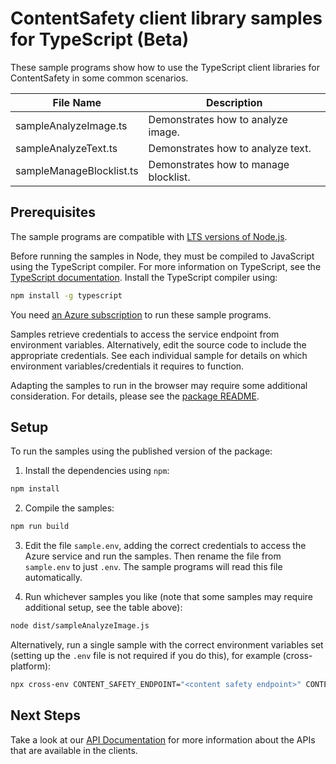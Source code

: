 # ContentSafety client library samples for TypeScript (Beta)

These sample programs show how to use the TypeScript client libraries for ContentSafety in some common scenarios.

| **File Name**            | **Description**                       |
| ------------------------ | ------------------------------------- |
| sampleAnalyzeImage.ts    | Demonstrates how to analyze image.    |
| sampleAnalyzeText.ts     | Demonstrates how to analyze text.     |
| sampleManageBlocklist.ts | Demonstrates how to manage blocklist. |

## Prerequisites

The sample programs are compatible with [LTS versions of Node.js](https://github.com/nodejs/release#release-schedule).

Before running the samples in Node, they must be compiled to JavaScript using the TypeScript compiler. For more information on TypeScript, see the [TypeScript documentation][typescript]. Install the TypeScript compiler using:

```bash
npm install -g typescript
```

You need [an Azure subscription][freesub] to run these sample programs.

Samples retrieve credentials to access the service endpoint from environment variables. Alternatively, edit the source code to include the appropriate credentials. See each individual sample for details on which environment variables/credentials it requires to function.

Adapting the samples to run in the browser may require some additional consideration. For details, please see the [package README][package].

## Setup

To run the samples using the published version of the package:

1. Install the dependencies using `npm`:

```bash
npm install
```

2. Compile the samples:

```bash
npm run build
```

3. Edit the file `sample.env`, adding the correct credentials to access the Azure service and run the samples. Then rename the file from `sample.env` to just `.env`. The sample programs will read this file automatically.

4. Run whichever samples you like (note that some samples may require additional setup, see the table above):

```bash
node dist/sampleAnalyzeImage.js
```

Alternatively, run a single sample with the correct environment variables set (setting up the `.env` file is not required if you do this), for example (cross-platform):

```bash
npx cross-env CONTENT_SAFETY_ENDPOINT="<content safety endpoint>" CONTENT_SAFETY_API_KEY="<content safety api key>" node dist/sampleAnalyzeImage.js
```

## Next Steps

Take a look at our [API Documentation][apiref] for more information about the APIs that are available in the clients.

[apiref]: https://docs.microsoft.com/javascript/api/@azure-rest/ai-content-safety?view=azure-node-preview
[freesub]: https://azure.microsoft.com/free/
[package]: https://github.com/Azure/azure-sdk-for-js/tree/main/sdk/contentsafety/ai-content-safety-rest/README.md
[typescript]: https://www.typescriptlang.org/docs/home.html

